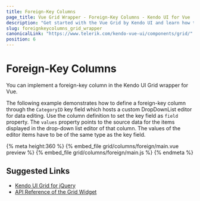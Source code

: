 ```yaml
---
title: Foreign-Key Columns
page_title: Vue Grid Wrapper - Foreign-Key Columns - Kendo UI for Vue
description: "Get started with the Vue Grid by Kendo UI and learn how to implement a foreign-key column."
slug: foreignkeycolumns_grid_wrapper
canonicalLink: "https://www.telerik.com/kendo-vue-ui/components/grid/"
position: 6
---
```


<div><WrapperBanner link="/kendo-vue-ui/components/grid"></WrapperBanner></div>

# Foreign-Key Columns

You can implement a foreign-key column in the Kendo UI Grid wrapper for Vue.

The following example demonstrates how to define a foreign-key column through the `CategoryID` key field which hosts a custom DropDownList editor for data editing. Use the column definition to set the key field as `field` property. The `values` property points to the source data for the items displayed in the drop-down list editor of that column. The values of the editor items have to be of the same type as the key field.

{% meta height:360 %}
{% embed_file grid/columns/foreign/main.vue preview %}
{% embed_file grid/columns/foreign/main.js %}
{% endmeta %}

## Suggested Links

* [Kendo UI Grid for jQuery](https://docs.telerik.com/kendo-ui/controls/data-management/grid/overview)
* [API Reference of the Grid Widget](https://docs.telerik.com/kendo-ui/api/javascript/ui/grid)
